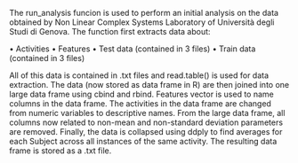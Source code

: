 The run_analysis funcion is used to perform an initial analysis on the data obtained by Non Linear Complex Systems Laboratory of Università degli Studi di Genova.
The function first extracts data about:

•	Activities
•	Features
•	Test data (contained in 3 files)
•	Train data (contained in 3 files)

All of this data is contained in .txt files and read.table() is used for data extraction.
The data (now stored as data frame in R) are then joined into one large data frame using cbind and rbind.
Features vector is used to name columns in the data frame.
The activities in the data frame are changed from numeric variables to descriptive names.
From the large data frame, all columns now related to non-mean and non-standard deviation parameters are removed.
Finally, the data is collapsed using ddply to find averages for each Subject across all instances of the same activity.
The resulting data frame is stored as a .txt file.



